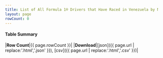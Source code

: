```yaml
---
title: List of All Formula 1® Drivers that Have Raced in Venezuela by Number of Times
layout: page
rowCount: 0
---
```




#### Table Summary

|**Row Count**|{{ page.rowCount }}|
|**Download**|[json]({{ page.url | replace:'.html','.json' }}), [csv]({{ page.url | replace:'.html','.csv' }})|
